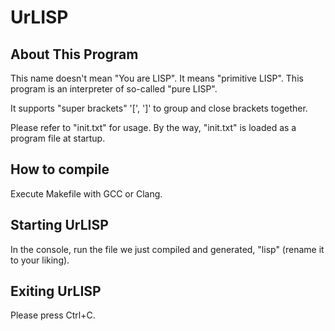 # UrLISP

## About This Program

This name doesn't mean "You are LISP".
It means "primitive LISP".
This program is an interpreter of so-called "pure LISP".

It supports "super brackets" '[', ']' to group and close brackets together.

Please refer to "init.txt" for usage.
By the way, "init.txt" is loaded as a program file at startup.

## How to compile

Execute Makefile with GCC or Clang.

## Starting UrLISP

In the console, run the file we just compiled and generated, "lisp" (rename it to your liking).

## Exiting UrLISP

Please press Ctrl+C.
